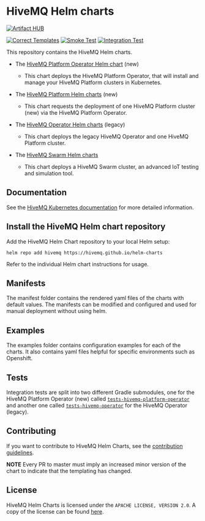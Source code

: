 # HiveMQ Helm charts

[![Artifact HUB](https://img.shields.io/endpoint?url=https://artifacthub.io/badge/repository/hivemq)](https://artifacthub.io/packages/search?repo=hivemq)

[![Correct Templates](https://github.com/hivemq/helm-charts/actions/workflows/verify.yml/badge.svg)](https://github.com/hivemq/helm-charts/actions/workflows/verify.yml) [![Smoke Test](https://github.com/hivemq/helm-charts/actions/workflows/smoke-test.yml/badge.svg)](https://github.com/hivemq/helm-charts/actions/workflows/smoke-test.yml) [![Integration Test](https://github.com/hivemq/helm-charts/actions/workflows/integration-test.yml/badge.svg?branch=master)](https://github.com/hivemq/helm-charts/actions/workflows/integration-test.yml)

This repository contains the HiveMQ Helm charts.

- The [HiveMQ Platform Operator Helm chart](https://github.com/hivemq/helm-charts/blob/master/charts/hivemq-platform-operator) (new)
  - This chart deploys the HiveMQ Platform Operator, that will install and manage your HiveMQ Platform clusters in Kubernetes.
  
- The [HiveMQ Platform Helm charts](https://github.com/hivemq/helm-charts/blob/master/charts/hivemq-platform) (new)
  - This chart requests the deployment of one HiveMQ Platform cluster (new) via the HiveMQ Platform Operator.  
      
- The [HiveMQ Operator Helm charts](https://github.com/hivemq/helm-charts/blob/master/charts/hivemq-operator) (legacy)
  - This chart deploys the legacy HiveMQ Operator and one HiveMQ Platform cluster.
  
- The [HiveMQ Swarm Helm charts](https://github.com/hivemq/helm-charts/blob/master/charts/hivemq-swarm)
  - This chart deploys a HiveMQ Swarm cluster, an advanced IoT testing and simulation tool.

## Documentation
See the [HiveMQ Kubernetes documentation](https://docs.hivemq.com/hivemq-platform-operator/introduction.html) for more detailed information.


## Install the HiveMQ Helm chart repository

Add the HiveMQ Helm Chart repository to your local Helm setup:

`helm repo add hivemq https://hivemq.github.io/helm-charts`

Refer to the individual Helm chart instructions for usage.

## Manifests

The manifest folder contains the rendered yaml files of the charts with default values. The manifests can be modified and configured and used for manual deployment without using helm. 

## Examples

The examples folder contains configuration examples for each of the charts. It also contains yaml files helpful for specific environments such as Openshift. 

## Tests
Integration tests are split into two different Gradle submodules, one for the HiveMQ Platform Operator (new) called [`tests-hivemq-platform-operator`](./tests-hivemq-platform-operator) and another one called [`tests-hivemq-operator`](./tests-hivemq-operator) for the HiveMQ Operator (legacy).

## Contributing

If you want to contribute to HiveMQ Helm Charts, see the [contribution guidelines](CONTRIBUTING.md).

**NOTE** Every PR to master must imply an increased minor version of the chart to indicate that the templating has changed.

## License

HiveMQ Helm Charts is licensed under the `APACHE LICENSE, VERSION 2.0`. A copy of the license can be found [here](LICENSE).
